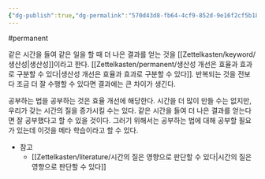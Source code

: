 ```yaml
---
{"dg-publish":true,"dg-permalink":"570d43d8-fb64-4cf9-852d-9e16f2cf5b18","permalink":"/570d43d8-fb64-4cf9-852d-9e16f2cf5b18/","dgHomeLink":true,"dgPassFrontmatter":false}
---
```


#permanent

같은 시간을 들여 같은 일을 할 때 더 나은 결과를 얻는 것을 [[Zettelkasten/keyword/생산성|생산성]]이라고 한다. [[Zettelkasten/permanent/생산성 개선은 효율과 효과로 구분할 수 있다|생산성 개선은 효율과 효과로 구분할 수 있다]]. 반복되는 것을 전보다 조금 더 잘 수행할 수 있다면 결과에는 큰 차이가 생긴다.

공부하는 법을 공부하는 것은 효율 개선에 해당한다. 시간을 더 많이 만들 수는 없지만, 우리가 갖는 시간의 질을 증가시킬 수는 있다. 같은 시간을 들여 더 나은 결과를 얻는다면 잘 공부했다고 할 수 있을 것이다. 그러기 위해서는 공부하는 법에 대해 공부할 필요가 있는데 이것을 메타 학습이라고 할 수 있다. 

- 참고
    - [[Zettelkasten/literature/시간의 질은 영향으로 판단할 수 있다|시간의 질은 영향으로 판단할 수 있다]]
